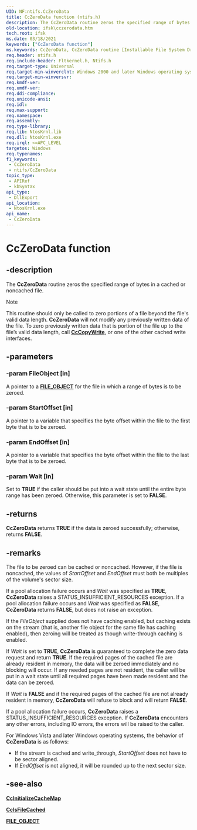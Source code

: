 ```yaml
---
UID: NF:ntifs.CcZeroData
title: CcZeroData function (ntifs.h)
description: The CcZeroData routine zeros the specified range of bytes in a cached or noncached file.
old-location: ifsk\cczerodata.htm
tech.root: ifsk
ms.date: 03/18/2021
keywords: ["CcZeroData function"]
ms.keywords: CcZeroData, CcZeroData routine [Installable File System Drivers], ccref_af6df6fe-6fa3-41e9-b3af-2530ca6a2c85.xml, ifsk.cczerodata, ntifs/CcZeroData
req.header: ntifs.h
req.include-header: Fltkernel.h, Ntifs.h
req.target-type: Universal
req.target-min-winverclnt: Windows 2000 and later Windows operating systems. See Remarks for changes for Vista and later operating systems.
req.target-min-winversvr: 
req.kmdf-ver: 
req.umdf-ver: 
req.ddi-compliance: 
req.unicode-ansi: 
req.idl: 
req.max-support: 
req.namespace: 
req.assembly: 
req.type-library: 
req.lib: NtosKrnl.lib
req.dll: NtosKrnl.exe
req.irql: <=APC_LEVEL
targetos: Windows
req.typenames: 
f1_keywords:
 - CcZeroData
 - ntifs/CcZeroData
topic_type:
 - APIRef
 - kbSyntax
api_type:
 - DllExport
api_location:
 - NtosKrnl.exe
api_name:
 - CcZeroData
---
```


# CcZeroData function

## -description

The **CcZeroData** routine zeros the specified range of bytes in a cached or noncached file.

> [!NOTE]
> This routine should only be called to zero portions of a file beyond the file's valid data length. **CcZeroData** will not modify any previously written data of the file. To zero previously written data that is portion of the file up to the file’s valid data length, call [**CcCopyWrite**](nf-ntifs-cccopywrite.md), or one of the other cached write interfaces.

## -parameters

### -param FileObject [in]

A pointer to a [**FILE_OBJECT**](../wdm/ns-wdm-_file_object.md) for the file in which a range of bytes is to be zeroed.

### -param StartOffset [in]

A pointer to a variable that specifies the byte offset within the file to the first byte that is to be zeroed.

### -param EndOffset [in]

A pointer to a variable that specifies the byte offset within the file to the last byte that is to be zeroed.

### -param Wait [in]

Set to **TRUE** if the caller should be put into a wait state until the entire byte range has been zeroed. Otherwise, this parameter is set to **FALSE**.

## -returns

**CcZeroData** returns **TRUE** if the data is zeroed successfully; otherwise, returns **FALSE**.

## -remarks

The file to be zeroed can be cached or noncached. However, if the file is noncached, the values of *StartOffset* and *EndOffset* must both be multiples of the volume's sector size.

If a pool allocation failure occurs and *Wait* was specified as **TRUE**, **CcZeroData** raises a STATUS_INSUFFICIENT_RESOURCES exception. If a pool allocation failure occurs and *Wait* was specified as **FALSE**, **CcZeroData** returns **FALSE**, but does not raise an exception.

If the *FileObject* supplied does not have caching enabled, but caching exists on the stream (that is, another file object for the same file has caching enabled), then zeroing will be treated as though write-through caching is enabled.

If *Wait* is set to **TRUE**, **CcZeroData** is guaranteed to complete the zero data request and return **TRUE**. If the required pages of the cached file are already resident in memory, the data will be zeroed immediately and no blocking will occur. If any needed pages are not resident, the caller will be put in a wait state until all required pages have been made resident and the data can be zeroed.

If *Wait* is **FALSE** and if the required pages of the cached file are not already resident in memory, **CcZeroData** will refuse to block and will return **FALSE**.

If a pool allocation failure occurs, **CcZeroData** raises a STATUS_INSUFFICIENT_RESOURCES exception.  If **CcZeroData** encounters any other errors, including IO errors, the errors will be raised to the caller.

For Windows Vista and later Windows operating systems, the behavior of **CcZeroData** is as follows:

- If the stream is cached and write_through, *StartOffset* does not have to be sector aligned.  
- If *EndOffset* is not aligned, it will be rounded up to the next sector size.  

## -see-also

[**CcInitializeCacheMap**](nf-ntifs-ccinitializecachemap.md)

[**CcIsFileCached**](/previous-versions/ff539143(v=vs.85))

[**FILE_OBJECT**](../wdm/ns-wdm-_file_object.md)
